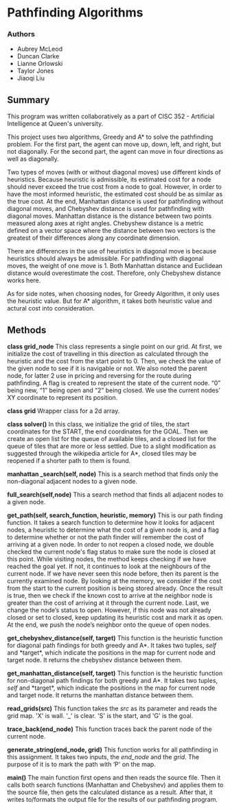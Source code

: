 # Pathfinding Algorithms

### Authors

- Aubrey McLeod
- Duncan Clarke
- Lianne Orlowski
- Taylor Jones
- Jiaoqi Liu

## Summary

This program was written collaboratively as a part of CISC 352 - Artificial Intelligence at Queen's university.

This project uses two algorithms, Greedy and A\* to solve the pathfinding problem. For the first part, the agent can move up, down, left, and right, but not diagonally. For the second part, the agent can move in four directions as well as diagonally.

Two types of moves (with or without diagonal moves) use different kinds of heuristics. Because heuristic is admissible, its estimated cost for a node should never exceed the true cost from a node to goal. However, in order to have the most informed heuristic, the estimated cost should be as similar as the true cost. At the end, Manhattan distance is used for pathfinding without diagonal moves, and Chebyshev distance is used for pathfinding with diagonal moves. Manhattan distance is the distance between two points measured along axes at right angles. Chebyshew distance is a metric defined on a vector space where the distance between two vectors is the greatest of their differences along any coordinate dimension.

There are differences in the use of heuristics in diagonal move is because heuristics should always be admissible. For pathfinding with diagonal moves, the weight of one move is 1. Both Manhattan distance and Euclidean distance would overestimate the cost. Therefore, only Chebyshew distance works here.

As for side notes, when choosing nodes, for Greedy Algorithm, it only uses the heuristic value. But for A\* algorithm, it takes both heuristic value and actural cost into consideration.

## Methods

**class grid_node**
This class represents a single point on our grid. At first, we initialize the cost of travelling in this direction as calculated through the heuristic and the cost from the start point to 0. Then, we check the value of the given node to see if it is navigable or not. We also noted the parent node, for latter 2 use in pricing and reversing for the route during pathfinding. A flag is created to represent the state of the current node. “0” being new, “1” being open and “2” being closed. We use the current nodes’ XY coordinate to represent its position.

**class grid**
Wrapper class for a 2d array.

**class solver()**
In this class, we initialize the grid of tiles, the start coordinates for the START, the end coordinates for the GOAL. Then we create an open list for the queue of available tiles, and a closed list for the queue of tiles that are more or less settled. Due to a slight modification as suggested through the wikipedia article for A\*, closed tiles may be reopened if a shorter path to them is found.

**manhattan \_search(self, node)**
This is a search method that finds only the non-diagonal adjacent nodes to a given node.

**full_search(self,node)**
This a search method that finds all adjacent nodes to a given node.

**get_path(self, search_function, heuristic, memory)**
This is our path finding function. It takes a search function to determine how it looks for adjacent nodes, a heuristic to determine what the cost of a given node is, and a flag to determine whether or not the path finder will remember the cost of arriving at a given node. In order to not reopen a closed node, we double checked the current node's flag status to make sure the node is closed at this point. While visiting nodes, the method keeps checking if we have reached the goal yet. If not, it continues to look at the neighbours of the current node. If we have never seen this node before, then its parent is the currently examined node. By looking at the memory, we consider if the cost from the start to the current position is being stored already. Once the result is true, then we check if the known cost to arrive at the neighbor node is greater than the cost of arriving at it through the current node. Last, we change the node’s status to open. However, if this node was not already
closed or set to closed, keep updating its heuristic cost and mark it as open. At the end, we push the node’s neighbor onto the queue of open nodes.

**get_chebyshev_distance(self, target)**
This function is the heuristic function for diagonal path findings for both greedy and A*. It takes
two tuples, *self* and *target\*, which indicate the positions in the map for current node and
target node. It returns the chebyshev distance between them.

**get_manhattan_distance(self, target)**
This function is the heuristic function for non-diagonal path findings for both greedy and A*. It takes two tuples, *self* and *target\*, which indicate the positions in the map for current node and target node. It returns the manhattan distance between them.

**read_grids(src)**
This function takes the _src_ as its parameter and reads the grid map. 'X' is wall. '\_' is clear. 'S' is the start, and 'G' is the goal.

**trace_back(end_node)**
This function traces back the parent node of the current node.

**generate_string(end_node, grid)**
This function works for all pathfinding in this assignment. It takes two inputs, the _end_node_ and
the _grid_. The purpose of it is to mark the path with ‘P' on the map.

**main()**
The main function first opens and then reads the source file. Then it calls both search functions (Manhattan and Chebyshev) and applies them to the source file, then gets the calculated distance as a result. After that, it writes to/formats the output file for the results of our pathfinding program.
